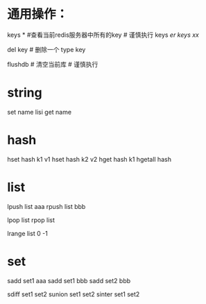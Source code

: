 # 通用操作：
keys *   #查看当前redis服务器中所有的key    # 谨慎执行
keys *er
keys xx*

del key   # 删除一个
type  key

flushdb   # 清空当前库   # 谨慎执行

# string
set name lisi
get name

# hash
hset hash k1 v1
hset hash k2 v2
hget hash k1
hgetall hash

# list
lpush list aaa
rpush list bbb

lpop list
rpop list

lrange list 0 -1

# set
sadd set1 aaa
sadd set1 bbb
sadd set2 bbb

sdiff set1 set2
sunion set1 set2
sinter set1 set2
